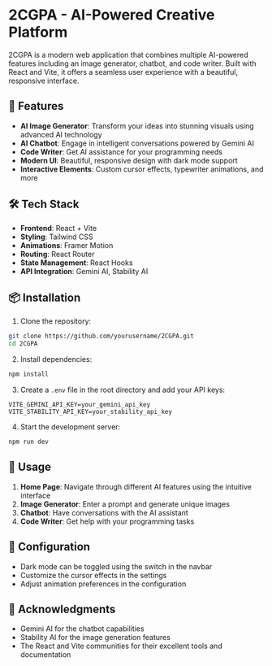 # 2CGPA - AI-Powered Creative Platform

2CGPA is a modern web application that combines multiple AI-powered features including an image generator, chatbot, and code writer. Built with React and Vite, it offers a seamless user experience with a beautiful, responsive interface.

## 🚀 Features

- **AI Image Generator**: Transform your ideas into stunning visuals using advanced AI technology
- **AI Chatbot**: Engage in intelligent conversations powered by Gemini AI
- **Code Writer**: Get AI assistance for your programming needs
- **Modern UI**: Beautiful, responsive design with dark mode support
- **Interactive Elements**: Custom cursor effects, typewriter animations, and more

## 🛠️ Tech Stack

- **Frontend**: React + Vite
- **Styling**: Tailwind CSS
- **Animations**: Framer Motion
- **Routing**: React Router
- **State Management**: React Hooks
- **API Integration**: Gemini AI, Stability AI

## 📦 Installation

1. Clone the repository:
```bash
git clone https://github.com/yourusername/2CGPA.git
cd 2CGPA
```

2. Install dependencies:
```bash
npm install
```

3. Create a `.env` file in the root directory and add your API keys:
```env
VITE_GEMINI_API_KEY=your_gemini_api_key
VITE_STABILITY_API_KEY=your_stability_api_key
```

4. Start the development server:
```bash
npm run dev
```

## 🎯 Usage

1. **Home Page**: Navigate through different AI features using the intuitive interface
2. **Image Generator**: Enter a prompt and generate unique images
3. **Chatbot**: Have conversations with the AI assistant
4. **Code Writer**: Get help with your programming tasks

## 🔧 Configuration

- Dark mode can be toggled using the switch in the navbar
- Customize the cursor effects in the settings
- Adjust animation preferences in the configuration

## 🙏 Acknowledgments

- Gemini AI for the chatbot capabilities
- Stability AI for the image generation features
- The React and Vite communities for their excellent tools and documentation
